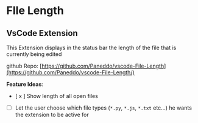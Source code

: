 # FIle Length
## VsCode Extension

This Extension displays in the status bar the length of the file that is currently being edited

github Repo: [https://github.com/Paneddo/vscode-File-Length](https://github.com/Paneddo/vscode-File-Length/)

**Feature Ideas**:
- [ x ] Show length of all open files
- [ ] Let the user choose which file types (``*.py``, ``*.js``, ``*.txt`` etc...) he wants the extension to be active for
